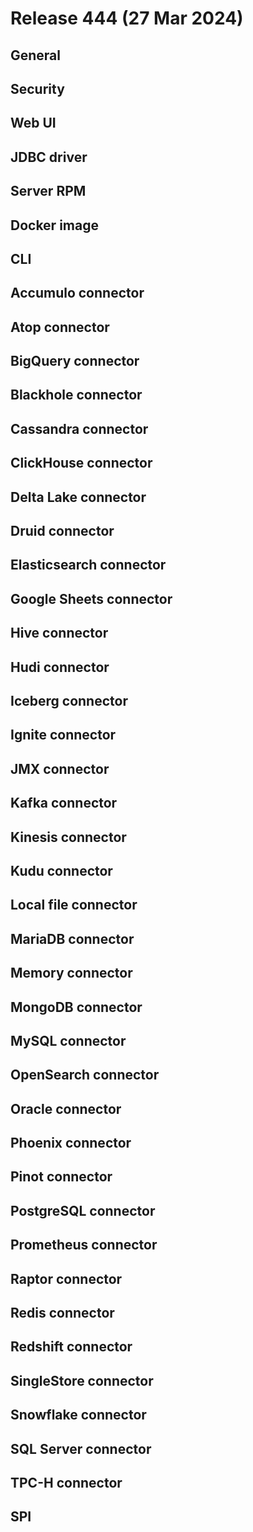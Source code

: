 # Release 444 (27 Mar 2024)

## General

## Security

## Web UI

## JDBC driver

## Server RPM

## Docker image

## CLI

## Accumulo connector

## Atop connector

## BigQuery connector

## Blackhole connector

## Cassandra connector

## ClickHouse connector

## Delta Lake connector

## Druid connector

## Elasticsearch connector

## Google Sheets connector

## Hive connector

## Hudi connector

## Iceberg connector

## Ignite connector

## JMX connector

## Kafka connector

## Kinesis connector

## Kudu connector

## Local file connector

## MariaDB connector

## Memory connector

## MongoDB connector

## MySQL connector

## OpenSearch connector

## Oracle connector

## Phoenix connector

## Pinot connector

## PostgreSQL connector

## Prometheus connector

## Raptor connector

## Redis connector

## Redshift connector

## SingleStore connector

## Snowflake connector

## SQL Server connector

## TPC-H connector

## SPI
